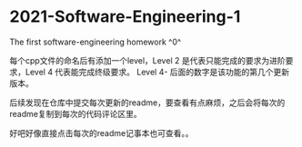 # 2021-Software-Engineering-1
The first software-engineering homework ^0^

每个cpp文件的命名后有添加一个level，Level 2 是代表只能完成的要求为进阶要求，Level 4 代表能完成终级要求。
Level 4- 后面的数字是该功能的第几个更新版本。

后续发现在仓库中提交每次更新的readme，要查看有点麻烦，之后会将每次的readme复制到每次的代码评论区里。

好吧好像直接点击每次的readme记事本也可查看。。
